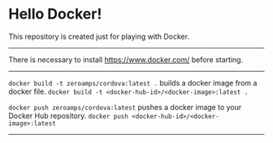 # Hello Docker!

This repository is created just for playing with Docker.

***

There is necessary to install https://www.docker.com/ before starting.

***

`docker build -t zeroamps/cordova:latest .` builds a docker image from a docker file.
`docker build -t <docker-hub-id>/<docker-image>:latest .`

`docker push zeroamps/cordova:latest` pushes a docker image to your Docker Hub repository.
`docker push <docker-hub-id>/<docker-image>:latest`

***
